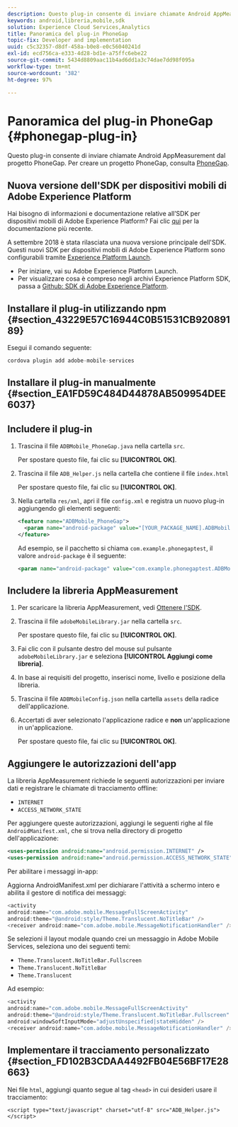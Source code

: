 ```yaml
---
description: Questo plug-in consente di inviare chiamate Android AppMeasurement dal progetto PhoneGap.
keywords: android,libreria,mobile,sdk
solution: Experience Cloud Services,Analytics
title: Panoramica del plug-in PhoneGap
topic-fix: Developer and implementation
uuid: c5c32357-d8df-458a-b0e8-e0c56040241d
exl-id: ecd756ca-e333-4d28-bd1e-a75ffc6ebe22
source-git-commit: 5434d8809aac11b4ad6dd1a3c74dae7dd98f095a
workflow-type: tm+mt
source-wordcount: '382'
ht-degree: 97%

---
```


# Panoramica del plug-in PhoneGap {#phonegap-plug-in}

Questo plug-in consente di inviare chiamate Android AppMeasurement dal progetto PhoneGap. Per creare un progetto PhoneGap, consulta [PhoneGap](https://helpx.adobe.com/it/experience-manager/6-4/mobile/using/phonegap.html).

## Nuova versione dell&#39;SDK per dispositivi mobili di Adobe Experience Platform

Hai bisogno di informazioni e documentazione relative all’SDK per dispositivi mobili di Adobe Experience Platform? Fai clic [qui](https://aep-sdks.gitbook.io/docs/) per la documentazione più recente.

A settembre 2018 è stata rilasciata una nuova versione principale dell&#39;SDK. Questi nuovi SDK per dispositivi mobili di Adobe Experience Platform sono configurabili tramite [Experience Platform Launch](https://www.adobe.com/it/experience-platform/launch.html).

* Per iniziare, vai su Adobe Experience Platform Launch.
* Per visualizzare cosa è compreso negli archivi Experience Platform SDK, passa a [Github: SDK di Adobe Experience Platform](https://github.com/Adobe-Marketing-Cloud/acp-sdks).


## Installare il plug-in utilizzando npm {#section_43229E57C16944C0B51531CB92089189}

Esegui il comando seguente:

```java
cordova plugin add adobe-mobile-services
```

## Installare il plug-in manualmente   {#section_EA1FD59C484D44878AB509954DEE6037}

## Includere il plug-in

1. Trascina il file `ADBMobile_PhoneGap.java` nella cartella `src`.

   Per spostare questo file, fai clic su **[!UICONTROL OK]**.

1. Trascina il file `ADB_Helper.js` nella cartella che contiene il file `index.html`

   Per spostare questo file, fai clic su **[!UICONTROL OK]**.

1. Nella cartella `res/xml`, apri il file `config.xml` e registra un nuovo plug-in aggiungendo gli elementi seguenti:

   ```xml
   <feature name="ADBMobile_PhoneGap"> 
     <param name="android-package" value="[YOUR_PACKAGE_NAME].ADBMobile_PhoneGap" /> 
   </feature>
   ```

   Ad esempio, se il pacchetto si chiama `com.example.phonegaptest`, il valore `android-package` è il seguente:

   ```xml
   <param name="android-package" value="com.example.phonegaptest.ADBMobile_PhoneGap" />
   ```

## Includere la libreria AppMeasurement

1. Per scaricare la libreria AppMeasurement, vedi [Ottenere l&#39;SDK](/help/android/getting-started/dev-qs.md).
1. Trascina il file `adobeMobileLibrary.jar` nella cartella `src`.

   Per spostare questo file, fai clic su **[!UICONTROL OK]**.

1. Fai clic con il pulsante destro del mouse sul pulsante `adobeMobileLibrary.jar` e seleziona **[!UICONTROL Aggiungi come libreria]**.
1. In base ai requisiti del progetto, inserisci nome, livello e posizione della libreria.
1. Trascina il file `ADBMobileConfig.json` nella cartella `assets` della radice dell&#39;applicazione.
1. Accertati di aver selezionato l&#39;applicazione radice e **non** un&#39;applicazione in un&#39;applicazione.

   Per spostare questo file, fai clic su **[!UICONTROL OK]**.

## Aggiungere le autorizzazioni dell&#39;app

La libreria AppMeasurement richiede le seguenti autorizzazioni per inviare dati e registrare le chiamate di tracciamento offline:

* `INTERNET`
* `ACCESS_NETWORK_STATE`

Per aggiungere queste autorizzazioni, aggiungi le seguenti righe al file `AndroidManifest.xml`, che si trova nella directory di progetto dell&#39;applicazione:

```xml
<uses-permission android:name="android.permission.INTERNET" /> 
<uses-permission android:name="android.permission.ACCESS_NETWORK_STATE" />
```

Per abilitare i messaggi in-app:

Aggiorna AndroidManifest.xml per dichiarare l&#39;attività a schermo intero e abilita il gestore di notifica dei messaggi:

```java
<activity  
android:name="com.adobe.mobile.MessageFullScreenActivity"  
android:theme="@android:style/Theme.Translucent.NoTitleBar" /> 
<receiver android:name="com.adobe.mobile.MessageNotificationHandler" />
```

Se selezioni il layout modale quando crei un messaggio in Adobe Mobile Services, seleziona uno dei seguenti temi:

* `Theme.Translucent.NoTitleBar.Fullscreen`
* `Theme.Translucent.NoTitleBar`
* `Theme.Translucent`

Ad esempio:

```java
<activity 
android:name="com.adobe.mobile.MessageFullScreenActivity" 
android:theme="@android:style/Theme.Translucent.NoTitleBar.Fullscreen" 
android:windowSoftInputMode="adjustUnspecified|stateHidden" /> 
<receiver android:name="com.adobe.mobile.MessageNotificationHandler" />
```

## Implementare il tracciamento personalizzato {#section_FD102B3CDAA4492FB04E56BF17E28663}

Nei file `html`, aggiungi quanto segue al tag `<head>` in cui desideri usare il tracciamento:

```
<script type="text/javascript" charset="utf-8" src="ADB_Helper.js"></script>
```

